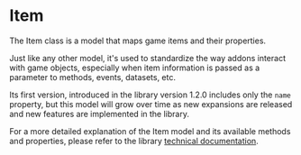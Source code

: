# Item

The Item class is a model that maps game items and their properties.

Just like any other model, it's used to standardize the way addons interact 
with game objects, especially when item information is passed as a parameter
to methods, events, datasets, etc.

Its first version, introduced in the library version 1.2.0 includes only the
`name` property, but this model will grow over time as new expansions are 
released and new features are implemented in the library.

For a more detailed explanation of the Item model and its available methods 
and properties, please refer to the library
[technical documentation](pathname:///lua-docs/classes/Models.Item.html).